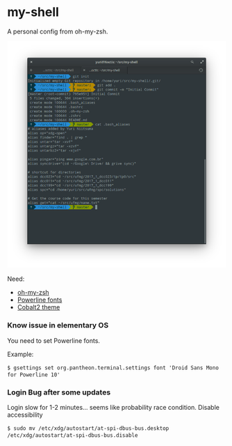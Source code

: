 # my-shell

A personal config from oh-my-zsh.

![Screenshot](myshell.png)

Need:

- [oh-my-zsh](https://github.com/robbyrussell/oh-my-zsh)
- [Powerline fonts](https://github.com/powerline/fonts)
- [Cobalt2 theme](https://github.com/wesbos/Cobalt2-iterm)

### Know issue in elementary OS

You need to set Powerline fonts.

Example:

```
$ gsettings set org.pantheon.terminal.settings font 'Droid Sans Mono for Powerline 10'
```

### Login Bug after some updates

Login slow for 1-2 minutes... seems like probability race condition.
Disable accessibility
```
$ sudo mv /etc/xdg/autostart/at-spi-dbus-bus.desktop /etc/xdg/autostart/at-spi-dbus-bus.disable
```
